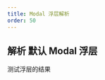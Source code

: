 ```yaml
---
title: Modal 浮层解析
order: 50
---
```


## 解析 默认 Modal 浮层

测试浮层的结果

<code src="./demos/DefaultModal.tsx" />
